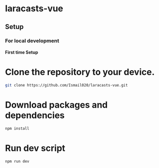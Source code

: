 # laracasts-vue

## Setup

### For local development

#### First time Setup

# Clone the repository to your device.
```sh
git clone https://github.com/Ismail020/laracasts-vue.git

```

# Download packages and dependencies
```sh
npm install
```

# Run dev script
```sh
npm run dev
```